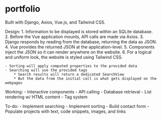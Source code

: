 # portfolio
Built with Django, Axios, Vue.js, and Tailwind CSS.

Design:
    1. Information to be displayed is stored within an SQLite database.
    2. Before the Vue application mounts, API calls are made via Axios.
    3. Django responds by reading from the database, returning the data as JSON.
    4. Vue provides the returned JSON at the application-level.
    5. Components inject the JSON so it can render anywhere on the website.
    6. For a logical and uniform look, the website is styled using Tailwind CSS.

    - Sorting will apply computed properties to the provided data
    - Searching will use the provided tags
        * Search results will return a dedicated SearchView
        * But the data from the initial call is what gets displayed on the webpages

Working:
    - Interactive components
    - API calling
    - Database retrieval
    - List rendering w/ HTML content
    - Tag system

To-do:
    - Implement searching
    - Implement sorting
    - Build contact form
    - Populate projects with text, code snippets, images, and links
